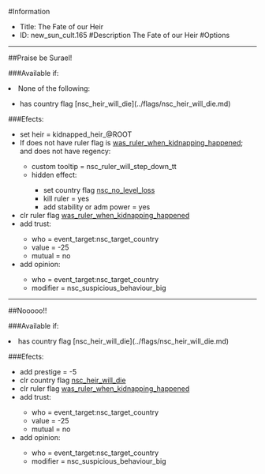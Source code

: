 #Information
 - Title: The Fate of our Heir
 - ID: new_sun_cult.165
#Description
The Fate of our Heir
#Options

___
##Praise be Surael!

###Available if:
<li>None of the following:</li><ul><li>has country flag [nsc_heir_will_die](../flags/nsc_heir_will_die.md)</li></ul>

###Efects:<ul><li>set heir = kidnapped_heir_@ROOT</li><li>If does not have ruler flag is [was_ruler_when_kidnapping_happened](../flags/was_ruler_when_kidnapping_happened.md); and  does not have regency:</li><ul><li>custom tooltip = nsc_ruler_will_step_down_tt</li><li>hidden effect:</li><ul><li>set country flag [nsc_no_level_loss](../flags/nsc_no_level_loss.md)</li><li>kill ruler = yes</li><li>add stability or adm power = yes</li></ul></ul><li>clr ruler flag [was_ruler_when_kidnapping_happened](../flags/was_ruler_when_kidnapping_happened.md)</li><li>add trust:</li><ul><li>who = event_target:nsc_target_country</li><li>value = -25</li><li>mutual = no</li></ul><li>add opinion:</li><ul><li>who = event_target:nsc_target_country</li><li>modifier = nsc_suspicious_behaviour_big</li></ul></ul>

___
##Nooooo!!

###Available if:
<li>has country flag [nsc_heir_will_die](../flags/nsc_heir_will_die.md)</li>

###Efects:<ul><li>add prestige = -5</li><li>clr country flag [nsc_heir_will_die](../flags/nsc_heir_will_die.md)</li><li>clr ruler flag [was_ruler_when_kidnapping_happened](../flags/was_ruler_when_kidnapping_happened.md)</li><li>add trust:</li><ul><li>who = event_target:nsc_target_country</li><li>value = -25</li><li>mutual = no</li></ul><li>add opinion:</li><ul><li>who = event_target:nsc_target_country</li><li>modifier = nsc_suspicious_behaviour_big</li></ul></ul>
